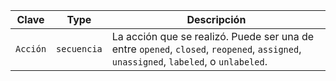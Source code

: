 | Clave    | Type        | Descripción                                                                                                                          |
| -------- | ----------- | ------------------------------------------------------------------------------------------------------------------------------------ |
| `Acción` | `secuencia` | La acción que se realizó. Puede ser una de entre `opened`, `closed`, `reopened`, `assigned`, `unassigned`, `labeled`, o `unlabeled`. |
